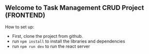 ## Welcome to Task Management CRUD Project (FRONTEND)

How to set up:

- First, clone the project from github.
- run ```npm install``` to install the libraries and dependencies
- run ```npm run dev``` to run the react server
